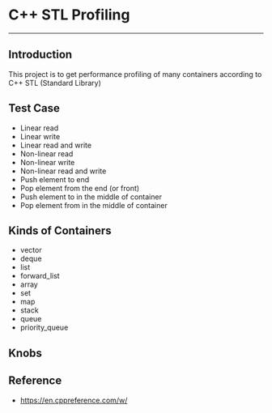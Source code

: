 # C++ STL Profiling
-------------------------------

## Introduction
This project is to get performance profiling of many containers according to C++ STL (Standard Library)

## Test Case
- Linear read
- Linear write
- Linear read and write
- Non-linear read
- Non-linear write
- Non-linear read and write
- Push element to end
- Pop element from the end (or front)
- Push element to in the middle of container
- Pop element from in the middle of container

## Kinds of Containers
- vector
- deque
- list
- forward_list
- array
- set
- map
- stack
- queue
- priority_queue

## Knobs

## Reference
- https://en.cppreference.com/w/